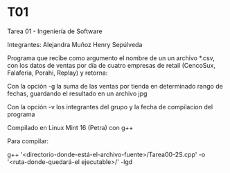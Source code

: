 T01
===

Tarea 01 - Ingeniería de Software

Integrantes:
Alejandra Muñoz
Henry Sepúlveda


Programa que recibe como argumento el nombre de un un archivo *.csv, con los datos de ventas por día de cuatro empresas de retail (CencoSux, Falaferia, Porahi, Replay) y retorna:

Con la opción -g la suma de las ventas por tienda en determinado rango de fechas, guardando el resultado en un archivo jpg

Con la opción -v los integrantes del grupo y la fecha de compilacion del programa


Compilado en Linux Mint 16 (Petra) con g++

Para compilar: 

g++ '<directorio-donde-está-el-archivo-fuente>/Tarea00-2S.cpp' -o '<ruta-donde-quedará-el ejecutable>/<nombre-del-ejecutable>' -lgd




